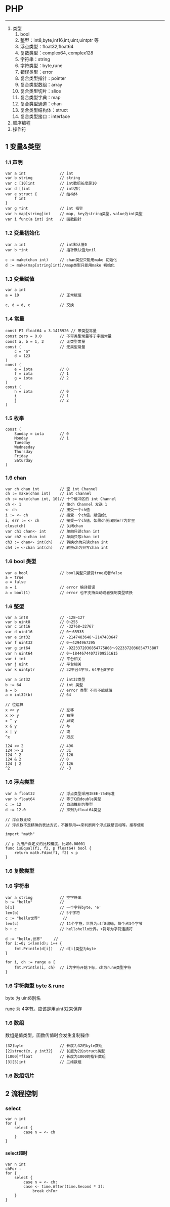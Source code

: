 # PHP

---
1. 类型
	1. bool
	2. 整型：int8,byte,int16,int,uint,uintptr 等
	3. 浮点类型：float32,float64
	4. 复数类型：complex64, complex128
	5. 字符串：string
	6. 字符类型：byte,rune
	7. 错误类型：error
	8. 复合类型指针：pointer
	9. 复合类型数组：array
	10. 复合类型切片：slice
	11. 复合类型字典：map
	12. 复合类型通道：chan
	13. 复合类型结构体：struct
	14. 复合类型接口：interface
2. 顺序编程
3. 操作符


## 1 变量&类型
### 1.1 声明
	var a int				// int
	var b string			// string
	var c [10]int			// int数组长度是10
	var d []int				// int切片
	var e struct {			// 结构体
		f int
	}
	var g *int				// int 指针
	var h map[string]int	// map, key为string类型，value为int类型
	var i func(a int) int	// 函数指针

### 1.2 变量初始化
	var a int				// int默认值0
	var b *int				// 指针默认值为nil
	
	c := make(chan int)		// chan类型只能用make 初始化
	d := make(map[string]int)//map类型只能用make 初始化

### 1.3 变量赋值
	var a int
	a = 10					// 正常赋值

	c, d = d, c				// 交换
	
### 1.4 常量
	const PI float64 = 3.1415926 // 带类型常量
	const zero = 0.0		// 不带类型常量等于字面常量
	const a, b = 1, 2		// 无类型常量
	const (					// 无类型常量
		c = "a"
		d = 123
	)
	const (
		e = iota			// 0
		f = iota			// 1
		g = iota			// 2
	)
	const (
		h = iota			// 0
		i					// 1
		j					// 2
	)
	
### 1.5 枚举
	const (
		Sunday = iota		// 0
		Monday 				// 1
		Tuesday
		Wednesday
		Thursday
		Friday
		Saturday
	)

### 1.6 chan
	var ch chan int			// 空 int Channel
	ch := make(chan int) 	// int Channel
	ch := make(chan int, 10)// 十个缓冲区的 int Channel
	ch <- 1					// 像ch Channel 发送 1
	<- ch					// 接受一个ch值
	i := <- ch				// 接受一个ch值，赋值给i
	i, err := <- ch			// 接受一个ch值，如果ch关闭则err为非空
	close(ch)				// 关闭chan
	var ch1 chan<- int		// 单向只读chan int 
	var ch2 <-chan int 		// 单向只写chan int
	ch3 := chan<- int(ch)	// 转换ch为只读chan int
	ch4 := <-chan int(ch)	// 转换ch为只写chan int

### 1.6 bool 类型
	var a bool				// bool类型只接受true或者false
	a = true
	a = false
	a = 1					// error 编译错误
	a = bool(1)				// error 也不支持自动或者强制类型转换 

### 1.6 整型
	var a int8				// -128~127
	var b uint8				// 0~255
	var c int16				// -32768~32767
	var d uint16			// 0～65535
	var e int32				// -2147483648～2147483647
	var f uint32			// 0～4294967295
	var g int64				// -9223372036854775808～9223372036854775807
	var h uint64			// 0～18446744073709551615
	var i int				// 平台相关
	var j uint				// 平台相关
	var k uintptr			// 32平台4字节，64平台8字节

	var a int32				// int32类型
	b := 64					// int 类型
	a = b 					// error 类型 不同不能赋值
	a = int32(b)			// 64

	// 位运算
	x << y					// 左移
	x >> y					// 右移
	x ^ y					// 异或
	x & y					// 与
	x | y					// 或
	^x						// 取反

	124 << 2				// 496
	124 >> 2				// 31
	124 ^ 2					// 126
	124 & 2					// 0
	124 | 2					// 126
	^2						// -3

### 1.6 浮点类型
	var a float32			// 浮点类型采用IEEE-754标准
	var b float64			// 等于C的double类型
	c := 12					// 自动推到为整型
	d := 12.0				// 推到为float64类型

	// 浮点数比较
	// 浮点数不是精确的表达方式，不推荐用==来判断两个浮点数是否相等。推荐使用

	import "math"

	// p 为用户自定义的比较精度，比如0.00001
	func isEqual(f1, f2, p float64) bool {
		return math.Fdim(f1, f2) < p
	}
	
### 1.6 复数类型

### 1.6 字符串
	var a string			// 空字符串
	b := "hello"			// 
	b[1]					// 一个字符byte，'e'
	len(b)					// 5个字符
	c := "hello世界"			//
	len(c)					// 11个字符，世界为utf8编码，每个占3个字节
	b + c					// hellohello世界，+符号为字符连接符

	d := "hello,世界"		// 
	for i:=0; i<len(d); i++ {
		fmt.Println(d[i])	// d[i]类型为byte
	}

	for i, ch := range a {
		fmt.Println(i, ch)	// i为字符开始下标，ch为rune类型字符
	}

### 1.6 字符类型 byte & rune

byte 为 uint8别名

rune 为 4字节。应该是用uint32来保存

### 1.6 数组
数组是值类型，函数传值时会发生复制操作

	[32]byte				// 长度为32的byte数组
	[2]struct{x, y int32}	// 长度为2的struct类型
	[1000]*float			// 长度为1000的指针数组
	[3][5]int				// 二维数组
	
### 1.6 数组切片


## 2 流程控制
### select
	var n int
	for {
		select {
			case n = <- ch
		}
	}
#### select超时
	var n int
	chFor : 
	for {
		select {
			case n = <- ch:
			case <- time.After(time.Second * 3):
				break chFor
		}
	}

